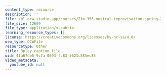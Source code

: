 ```yaml
---
content_type: resource
description: ''
file: /ol-ocw-studio-app/courses/21m-355-musical-improvisation-spring-2013/4fa67de59c7a0693fc835621c585ec85_ho1kCjRCjg8.srt
file_size: 12669
file_type: application/x-subrip
learning_resource_types: []
license: https://creativecommons.org/licenses/by-nc-sa/4.0/
ocw_type: OCWFile
resourcetype: Other
title: 3play caption file
uid: 4fa67de5-9c7a-0693-fc83-5621c585ec85
video_metadata:
  youtube_id: null
---
```


